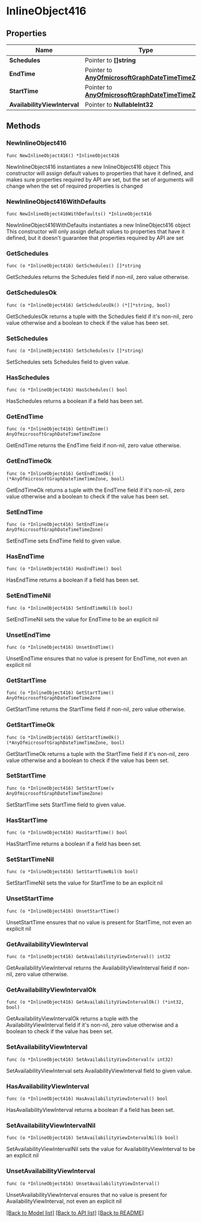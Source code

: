# InlineObject416

## Properties

Name | Type | Description | Notes
------------ | ------------- | ------------- | -------------
**Schedules** | Pointer to **[]string** |  | [optional] 
**EndTime** | Pointer to [**AnyOfmicrosoftGraphDateTimeTimeZone**](anyOf&lt;microsoft.graph.dateTimeTimeZone&gt;.md) |  | [optional] 
**StartTime** | Pointer to [**AnyOfmicrosoftGraphDateTimeTimeZone**](anyOf&lt;microsoft.graph.dateTimeTimeZone&gt;.md) |  | [optional] 
**AvailabilityViewInterval** | Pointer to **NullableInt32** |  | [optional] 

## Methods

### NewInlineObject416

`func NewInlineObject416() *InlineObject416`

NewInlineObject416 instantiates a new InlineObject416 object
This constructor will assign default values to properties that have it defined,
and makes sure properties required by API are set, but the set of arguments
will change when the set of required properties is changed

### NewInlineObject416WithDefaults

`func NewInlineObject416WithDefaults() *InlineObject416`

NewInlineObject416WithDefaults instantiates a new InlineObject416 object
This constructor will only assign default values to properties that have it defined,
but it doesn't guarantee that properties required by API are set

### GetSchedules

`func (o *InlineObject416) GetSchedules() []*string`

GetSchedules returns the Schedules field if non-nil, zero value otherwise.

### GetSchedulesOk

`func (o *InlineObject416) GetSchedulesOk() (*[]*string, bool)`

GetSchedulesOk returns a tuple with the Schedules field if it's non-nil, zero value otherwise
and a boolean to check if the value has been set.

### SetSchedules

`func (o *InlineObject416) SetSchedules(v []*string)`

SetSchedules sets Schedules field to given value.

### HasSchedules

`func (o *InlineObject416) HasSchedules() bool`

HasSchedules returns a boolean if a field has been set.

### GetEndTime

`func (o *InlineObject416) GetEndTime() AnyOfmicrosoftGraphDateTimeTimeZone`

GetEndTime returns the EndTime field if non-nil, zero value otherwise.

### GetEndTimeOk

`func (o *InlineObject416) GetEndTimeOk() (*AnyOfmicrosoftGraphDateTimeTimeZone, bool)`

GetEndTimeOk returns a tuple with the EndTime field if it's non-nil, zero value otherwise
and a boolean to check if the value has been set.

### SetEndTime

`func (o *InlineObject416) SetEndTime(v AnyOfmicrosoftGraphDateTimeTimeZone)`

SetEndTime sets EndTime field to given value.

### HasEndTime

`func (o *InlineObject416) HasEndTime() bool`

HasEndTime returns a boolean if a field has been set.

### SetEndTimeNil

`func (o *InlineObject416) SetEndTimeNil(b bool)`

 SetEndTimeNil sets the value for EndTime to be an explicit nil

### UnsetEndTime
`func (o *InlineObject416) UnsetEndTime()`

UnsetEndTime ensures that no value is present for EndTime, not even an explicit nil
### GetStartTime

`func (o *InlineObject416) GetStartTime() AnyOfmicrosoftGraphDateTimeTimeZone`

GetStartTime returns the StartTime field if non-nil, zero value otherwise.

### GetStartTimeOk

`func (o *InlineObject416) GetStartTimeOk() (*AnyOfmicrosoftGraphDateTimeTimeZone, bool)`

GetStartTimeOk returns a tuple with the StartTime field if it's non-nil, zero value otherwise
and a boolean to check if the value has been set.

### SetStartTime

`func (o *InlineObject416) SetStartTime(v AnyOfmicrosoftGraphDateTimeTimeZone)`

SetStartTime sets StartTime field to given value.

### HasStartTime

`func (o *InlineObject416) HasStartTime() bool`

HasStartTime returns a boolean if a field has been set.

### SetStartTimeNil

`func (o *InlineObject416) SetStartTimeNil(b bool)`

 SetStartTimeNil sets the value for StartTime to be an explicit nil

### UnsetStartTime
`func (o *InlineObject416) UnsetStartTime()`

UnsetStartTime ensures that no value is present for StartTime, not even an explicit nil
### GetAvailabilityViewInterval

`func (o *InlineObject416) GetAvailabilityViewInterval() int32`

GetAvailabilityViewInterval returns the AvailabilityViewInterval field if non-nil, zero value otherwise.

### GetAvailabilityViewIntervalOk

`func (o *InlineObject416) GetAvailabilityViewIntervalOk() (*int32, bool)`

GetAvailabilityViewIntervalOk returns a tuple with the AvailabilityViewInterval field if it's non-nil, zero value otherwise
and a boolean to check if the value has been set.

### SetAvailabilityViewInterval

`func (o *InlineObject416) SetAvailabilityViewInterval(v int32)`

SetAvailabilityViewInterval sets AvailabilityViewInterval field to given value.

### HasAvailabilityViewInterval

`func (o *InlineObject416) HasAvailabilityViewInterval() bool`

HasAvailabilityViewInterval returns a boolean if a field has been set.

### SetAvailabilityViewIntervalNil

`func (o *InlineObject416) SetAvailabilityViewIntervalNil(b bool)`

 SetAvailabilityViewIntervalNil sets the value for AvailabilityViewInterval to be an explicit nil

### UnsetAvailabilityViewInterval
`func (o *InlineObject416) UnsetAvailabilityViewInterval()`

UnsetAvailabilityViewInterval ensures that no value is present for AvailabilityViewInterval, not even an explicit nil

[[Back to Model list]](../README.md#documentation-for-models) [[Back to API list]](../README.md#documentation-for-api-endpoints) [[Back to README]](../README.md)


